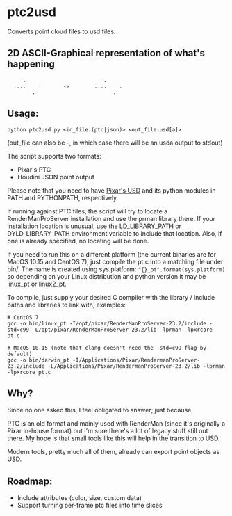 # ptc2usd
Converts point cloud files to usd files.

## 2D ASCII-Graphical representation of what's happening
```
     .                         .
  ....    .       ->        ....    .
        .                         .
```


## Usage:

```
python ptc2usd.py <in_file.(ptc|json)> <out_file.usd[a]>
```

(out_file can also be -, in which case there will be an usda output to stdout)

The script supports two formats:
* Pixar's PTC
* Houdini JSON point output

Please note that you need to have [Pixar's USD](https://github.com/pixarAnimationStudios/USD) and its python modules in PATH and PYTHONPATH, respectively.

If running against PTC files, the script will try to locate a RenderManProServer installation and use the prman library there. If your installation location is unusual, use the LD_LIBRARY_PATH or DYLD_LIBRARY_PATH environment variable to include that location. Also, if one is already specified, no locating will be done.

If you need to run this on a different platform (the current binaries are for MacOS 10.15 and CentOS 7), just compile the pt.c into a matching file under bin/. The name is created using sys.platform: ```"{}_pt".format(sys.platform)``` so depending on your Linux distribution and python version it may be linux_pt or linux2_pt.

To compile, just supply your desired C compiler with the library / include paths and libraries to link with, examples:
```shell
# CentOS 7
gcc -o bin/linux_pt -I/opt/pixar/RenderManProServer-23.2/include -std=c99 -L/opt/pixar/RenderManProServer-23.2/lib -lprman -lpxrcore pt.c

# MacOS 10.15 (note that clang doesn't need the -std=c99 flag by default)
gcc -o bin/darwin_pt -I/Applications/Pixar/RendermanProServer-23.2/include -L/Applications/Pixar/RendermanProServer-23.2/lib -lprman -lpxrcore pt.c
```

## Why?

Since no one asked this, I feel obligated to answer; just because.

PTC is an old format and mainly used with RenderMan (since it's originally a Pixar in-house format) but I'm sure there's a lot of legacy stuff still out there. My hope is that small tools like this will help in the transition to USD.

Modern tools, pretty much all of them, already can export point objects as USD.

## Roadmap:

* Include attributes (color, size, custom data)
* Support turning per-frame ptc files into time slices
